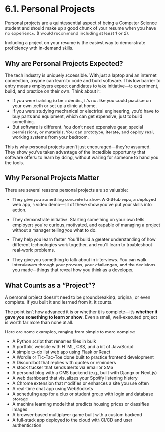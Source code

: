 # 6.1. Personal Projects

Personal projects are a quintessential aspect of being a Computer Science student and should make up a good chunk of your resume when you have no experience. (I would recommend including at least 1 or 2).

Including a project on your resume is the easiest way to demonstrate proficiency with in-demand skills.

## Why are Personal Projects Expected?

The tech industry is uniquely accessible. With just a laptop and an internet connection, anyone can learn to code and build software. This low barrier to entry means employers expect candidates to take initiative—to experiment, build, and practice on their own.
Think about it:

- If you were training to be a dentist, it’s not like you could practice on your own teeth or set up a clinic at home.
- If you were studying mechanical or electrical engineering, you’d have to buy parts and equipment, which can get expensive, just to build something.
- But software is different. You don’t need expensive gear, special permissions, or materials. You can prototype, iterate, and deploy real, working systems from your bedroom.

This is why personal projects aren’t just encouraged—they’re assumed. They show you’ve taken advantage of the incredible opportunity that software offers: to learn by doing, without waiting for someone to hand you the tools.

## Why Personal Projects Matter

There are several reasons personal projects are so valuable:

- They give you something concrete to show. A GitHub repo, a deployed web app, a video demo—all of these show you’ve put your skills into action.

- They demonstrate initiative. Starting something on your own tells employers you're curious, motivated, and capable of managing a project without a manager telling you what to do.

- They help you learn faster. You'll build a greater understanding of how different technologies work together, and you'll learn to troubleshoot real-world problems.

- They give you something to talk about in interviews. You can walk interviewers through your process, your challenges, and the decisions you made—things that reveal how you think as a developer.

## What Counts as a “Project”?

A personal project doesn’t need to be groundbreaking, original, or even complete. If you built it and learned from it, it counts.

The point isn’t how advanced it is or whether it is complete—it’s **whether it gave you something to learn or show**. Even a small, well-executed project is worth far more than none at all.

Here are some examples, ranging from simple to more complex:

- A Python script that renames files in bulk
- A portfolio website with HTML, CSS, and a bit of JavaScript
- A simple to-do list web app using Flask or React
- A Wordle or Tic-Tac-Toe clone built to practice frontend development
- A Discord bot that replies with quotes or reminders
- A stock tracker that sends alerts via email or SMS
- A personal blog with a CMS backend (e.g., built with Django or Next.js)
- A web dashboard that visualizes your Spotify listening history
- A Chrome extension that modifies or enhances a site you use often
- A real-time chat app using WebSockets
- A scheduling app for a club or student group with login and database storage
- A machine learning model that predicts housing prices or classifies images
- A browser-based multiplayer game built with a custom backend
- A full-stack app deployed to the cloud with CI/CD and user authentication
